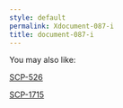 ```yaml
---
style: default
permalink: Xdocument-087-i
title: document-087-i
---
```

You may also like:

[SCP-526](http://scp-wiki.net/scp-526)

[SCP-1715](http://scp-wiki.net/scp-1715)
